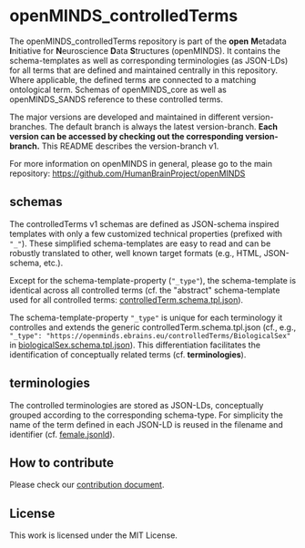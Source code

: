 # openMINDS_controlledTerms

The openMINDS_controlledTerms repository is part of the **open** **M**etadata **I**nitiative for **N**euroscience **D**ata **S**tructures (openMINDS). It contains the schema-templates as well as corresponding terminologies (as JSON-LDs) for all terms that are defined and maintained centrally in this repository. Where applicable, the defined terms are connected to a matching ontological term. Schemas of openMINDS_core as well as openMINDS_SANDS reference to these controlled terms.

The major versions are developed and maintained in different version-branches. The default branch is always the latest version-branch. **Each version can be accessed by checking out the corresponding version-branch.** This README describes the version-branch v1. 

For more information on openMINDS in general, please go to the main repository: https://github.com/HumanBrainProject/openMINDS

## schemas
The controlledTerms v1 schemas are defined as JSON-schema inspired templates with only a few customized technical properties (prefixed with `"_"`). These simplified schema-templates are easy to read and can be robustly translated to other, well known target formats (e.g., HTML, JSON-schema, etc.). 

Except for the schema-template-property (`"_type"`), the schema-template is identical across all controlled terms (cf. the "abstract" schema-template used for all controlled terms:
[controlledTerm.schema.tpl.json](https://raw.githubusercontent.com/HumanBrainProject/openMINDS_controlledTerms/master/v1.0/controlledTerm.schema.tpl.json)).

The schema-template-property `"_type"` is unique for each terminology it controlles and extends the generic controlledTerm.schema.tpl.json (cf., e.g., `"_type": "https://openminds.ebrains.eu/controlledTerms/BiologicalSex"` in [biologicalSex.schema.tpl.json](https://raw.githubusercontent.com/HumanBrainProject/openMINDS_controlledTerms/master/v1.0/biologicalSex.schema.tpl.json)). This differentiation facilitates the identification of conceptually related terms (cf. **terminologies**).

## terminologies
The controlled terminologies are stored as JSON-LDs, conceptually grouped 
according to the corresponding schema-type. For simplicity the name of the 
term defined in each JSON-LD is reused in the filename and identifier (cf. 
[female.jsonld](https://raw.githubusercontent.com/HumanBrainProject/openMINDS_controlledTerms/master/v1.0-terminologies/biologicalSex/female.jsonld)).

## How to contribute
Please check our [contribution document](./CONTRIBUTING.md).

## License
This work is licensed under the MIT License.
